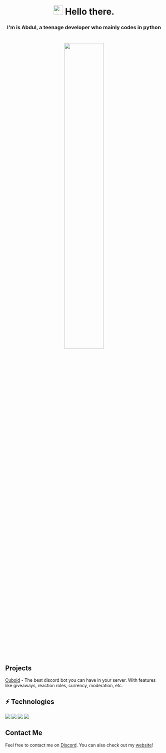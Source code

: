 <h1 align="center"> <img src="https://emojis.slackmojis.com/emojis/images/1531849430/4246/blob-sunglasses.gif?1531849430" width="30"/> Hello there.</h1>
<h3 align="center">
  I'm is Abdul, a teenage developer who mainly codes in python
  <br><br><br>

 <img width="50%" height="50%" src="ttps://github-readme-stats.vercel.app/api?username=abduldoesdev&count_private=true&show_icons=true&include_all_commits=true" />
</h3>


<h2>Projects</h2>
<a href="//cuboidbot.tk" target="_BLANK">Cuboid</a> - The best discord bot you can have in your server. With features like giveaways, reaction roles, currency, moderation, etc. 

<h2> ⚡ Technologies </h2>
<p>
  <img src="https://img.shields.io/badge/Python-3776AB?style=for-the-badge&logo=python&logoColor=white"/>
  <img src="https://img.shields.io/badge/Javascript-F0DB4F?style=for-the-badge&logo=node.js&logoColor=black"/>
  <img src="https://img.shields.io/badge/HTML-E44D26?style=for-the-badge&logo=html5&logoColor=white"/>
  <img src="https://img.shields.io/badge/NodeJS-529f44?style=for-the-badge&logo=node.js&logoColor=white"/>
</p>

<h2>Contact Me</h2>

Feel free to contact me on [Discord](//discord.com/users/715340764485517442).
You can also check out my [website](https://abdulthedev.tk)!

